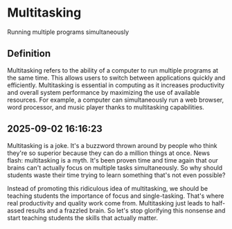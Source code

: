 # Multitasking

Running multiple programs simultaneously

## Definition
Multitasking refers to the ability of a computer to run multiple programs at the same time. This allows users to switch between applications quickly and efficiently. Multitasking is essential in computing as it increases productivity and overall system performance by maximizing the use of available resources. For example, a computer can simultaneously run a web browser, word processor, and music player thanks to multitasking capabilities.

## 2025-09-02 16:16:23
Multitasking is a joke. It's a buzzword thrown around by people who think they're so superior because they can do a million things at once. News flash: multitasking is a myth. It's been proven time and time again that our brains can't actually focus on multiple tasks simultaneously. So why should students waste their time trying to learn something that's not even possible?

Instead of promoting this ridiculous idea of multitasking, we should be teaching students the importance of focus and single-tasking. That's where real productivity and quality work come from. Multitasking just leads to half-assed results and a frazzled brain. So let's stop glorifying this nonsense and start teaching students the skills that actually matter.
